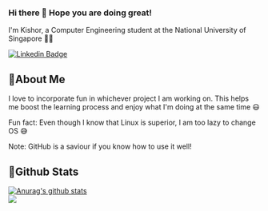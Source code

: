 ### Hi there 👋 Hope you are doing great!

I'm Kishor, a Computer Engineering student at the National University of Singapore 👨‍🎓 


[![Linkedin Badge](https://img.shields.io/badge/LinkedIn-0077B5?style=for-the-badge&logo=linkedin&logoColor=white)](https://www.linkedin.com/in/kishor-kumar-419bb5202/)


## 📖About Me

I love to incorporate fun in whichever project I am working on. This helps me boost the learning process and enjoy what I'm doing at the same time 😃

Fun fact: Even though I know that Linux is superior, I am too lazy to change OS 😅

Note: GitHub is a saviour if you know how to use it well!


## 🚀Github Stats

<a href="https://github.com/anuraghazra/github-readme-stats">
  <img align="center" src="https://github-readme-stats.vercel.app/api?username=KishorKumar11&show_icons=true&include_all_commits=true&theme=blueberry" alt="Anurag's github stats" />
<br>
</a>
<a href="https://github.com/anuraghazra/github-readme-stats">
  <img align="center" src="https://github-readme-stats.vercel.app/api/top-langs/?username=KishorKumar11&theme=blueberry" />
</a>
